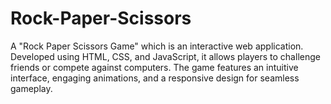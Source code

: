 # Rock-Paper-Scissors
A "Rock Paper Scissors Game" which is an interactive web application. Developed using HTML, CSS, and JavaScript, it allows players to challenge friends or compete against computers. The game features an intuitive interface, engaging animations, and a responsive design for seamless gameplay.
